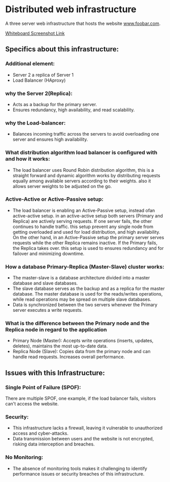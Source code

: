 # Distributed web infrastructure

A three server web infrastructure that hosts the website www.foobar.com.

[Whiteboard Screenshot Link](https://photos.app.goo.gl/LTVLQYEWhbqiHUqZ9)

## Specifics about this infrastructure:
### Additional element:
- Server 2 a replica of Server 1
- Load Balancer (HAproxy)

### why the Server 2(Replica):
- Acts as a backup for the primary server.
- Ensures redundancy, high availability, and read scalability.

### why the Load-balancer:
- Balances incoming traffic across the servers to avoid overloading one server and ensures high availability.

### What distribution algorithm load balancer is configured with and how it works:
- The load balancer uses Round Robin distribution algorithm, this is a straight forward and dynamic algorithm works by distributing requests equally among available servers according to their weights. also it allows server weights to be adjusted on the go.

### Active-Active or Active-Passive setup:
- The load balancer is enabling an Active-Passive setup, instead ofan active-active setup. in an active-active setup both servers (Primary and Replica) are actively serving requests. If one server fails, the other continues to handle traffic. this setup prevent any single node from getting overloaded and used for load distribution, and high availability. On the other hand, in an Active-Passive setup the primary server serves requests while the other Replica remains inactive. If the Primary fails, the Replica takes over. this setup is used to ensures redundancy and for failover and minimizing downtime.

### How a database Primary-Replica (Master-Slave) cluster works:
- The master-slave is a database architecture divided into a master database and slave databases.
- The slave database serves as the backup and as a replica for the master database. The master database is used for the reads/writes operations, while read operations may be spread on multiple slave databases.
- Data is synchronized between the two servers whenever the Primary server executes a write requests.

### What is the difference between the Primary node and the Replica node in regard to the application
- Primary Node (Master): Accepts write operations (inserts, updates, deletes), maintains the most up-to-date data.
- Replica Node (Slave): Copies data from the primary node and can handle read requests. Increases overall performance.

## Issues with this Infrastructure:

### Single Point of Failure (SPOF):
There are multiple SPOF, one example, if the load balancer fails, visitors can't access the website.

### Security:
- This infrastructure lacks a firewall, leaving it vulnerable to unauthorized access and cyber-attacks.
- Data transmission between users and the website is not encrypted, risking data interception and breaches.

### No Monitoring:
- The absence of monitoring tools makes it challenging to identify performance issues or security breaches of this infrastructure.
